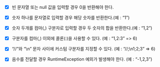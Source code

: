 - [x] 빈 문자열 또는 null 값을 입력할 경우 0을 반환해야 한다.

- [x] 숫자 하나를 문자열로 입력할 경우 해당 숫자를 반환한다.(예 : “1”)

- [x] 숫자 두개를 컴마(,) 구분자로 입력할 경우 두 숫자의 합을 반환한다.(예 : “1,2”)

- [x] 구분자를 컴마(,) 이외에 콜론(:)을 사용할 수 있다. (예 : “1,2:3” => 6)

- [x] “//”와 “\n” 문자 사이에 커스텀 구분자를 지정할 수 있다. (예 : “//;\n1;2;3” => 6)

- [x] 음수를 전달할 경우 RuntimeException 예외가 발생해야 한다. (예 : “-1,2,3”)





